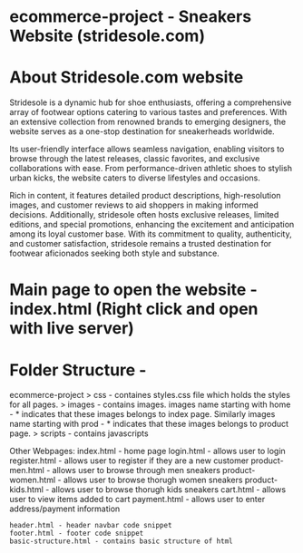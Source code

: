 # ecommerce-project - Sneakers Website (stridesole.com)

# About Stridesole.com website

Stridesole is a dynamic hub for shoe enthusiasts, offering a comprehensive array of footwear options catering to various tastes and preferences. With an extensive collection from renowned brands to emerging designers, the website serves as a one-stop destination for sneakerheads worldwide.

Its user-friendly interface allows seamless navigation, enabling visitors to browse through the latest releases, classic favorites, and exclusive collaborations with ease. From performance-driven athletic shoes to stylish urban kicks, the website caters to diverse lifestyles and occasions.

Rich in content, it features detailed product descriptions, high-resolution images, and customer reviews to aid shoppers in making informed decisions. Additionally, stridesole often hosts exclusive releases, limited editions, and special promotions, enhancing the excitement and anticipation among its loyal customer base. With its commitment to quality, authenticity, and customer satisfaction, stridesole remains a trusted destination for footwear aficionados seeking both style and substance.

# Main page to open the website -  index.html (Right click and open with live server)
# Folder Structure - 

ecommerce-project 
    > css       - containes styles.css file which holds the styles for all pages.
    > images    - contains images. images name starting with home - * indicates that these images belongs to index page. Similarly images name starting with prod - * indicates that these images belongs to product page.
    > scripts   - contains javascripts

Other Webpages:
    index.html - home page
    login.html - allows user to login
    register.html - allows user to register if they are a new customer
    product-men.html - allows user to browse through men sneakers
    product-women.html - allows user to browse thorugh women sneakers
    product-kids.html - allows user to browse thorugh kids sneakers
    cart.html - allows user to view items added to cart
    payment.html - allows user to enter address/payment information

    header.html - header navbar code snippet
    footer.html - footer code snippet
    basic-structure.html - contains basic structure of html